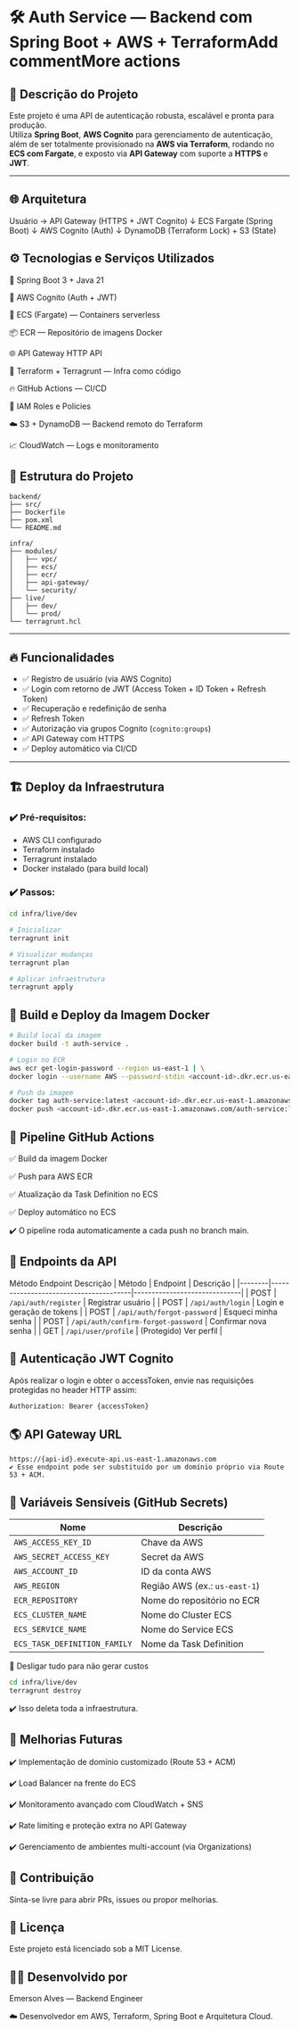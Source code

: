 # 🛠️ Auth Service — Backend com Spring Boot + AWS + TerraformAdd commentMore actions

## 🚀 Descrição do Projeto
Este projeto é uma API de autenticação robusta, escalável e pronta para produção.  
Utiliza **Spring Boot**, **AWS Cognito** para gerenciamento de autenticação, além de ser totalmente provisionado na **AWS via Terraform**, rodando no **ECS com Fargate**, e exposto via **API Gateway** com suporte a **HTTPS** e **JWT**.

---

## 🌐 Arquitetura
Usuário → API Gateway (HTTPS + JWT Cognito)
↓
ECS Fargate (Spring Boot)
↓
AWS Cognito (Auth)
↓
DynamoDB (Terraform Lock) + S3 (State)

## ⚙️ Tecnologias e Serviços Utilizados
🧠 Spring Boot 3 + Java 21

🔐 AWS Cognito (Auth + JWT)

🐳 ECS (Fargate) — Containers serverless

📦 ECR — Repositório de imagens Docker

🌐 API Gateway HTTP API

🔧 Terraform + Terragrunt — Infra como código

🔥 GitHub Actions — CI/CD

🔐 IAM Roles e Policies

☁️ S3 + DynamoDB — Backend remoto do Terraform

📈 CloudWatch — Logs e monitoramento

## 📁 Estrutura do Projeto
```plaintext
backend/
├── src/
├── Dockerfile
├── pom.xml
└── README.md

infra/
├── modules/
│   ├── vpc/
│   ├── ecs/
│   ├── ecr/
│   ├── api-gateway/
│   └── security/
├── live/
│   ├── dev/
│   └── prod/
└── terragrunt.hcl
```
---

## 🔥 Funcionalidades

- ✅ Registro de usuário (via AWS Cognito)
- ✅ Login com retorno de JWT (Access Token + ID Token + Refresh Token)
- ✅ Recuperação e redefinição de senha
- ✅ Refresh Token
- ✅ Autorização via grupos Cognito (`cognito:groups`)
- ✅ API Gateway com HTTPS
- ✅ Deploy automático via CI/CD

---

## 🏗️ Deploy da Infraestrutura

### ✔️ Pré-requisitos:

- AWS CLI configurado
- Terraform instalado
- Terragrunt instalado
- Docker instalado (para build local)

### ✔️ Passos:

```bash
cd infra/live/dev

# Inicializar
terragrunt init

# Visualizar mudanças
terragrunt plan

# Aplicar infraestrutura
terragrunt apply
```


## 🐳 Build e Deploy da Imagem Docker
```bash
# Build local da imagem
docker build -t auth-service .

# Login no ECR
aws ecr get-login-password --region us-east-1 | \
docker login --username AWS --password-stdin <account-id>.dkr.ecr.us-east-1.amazonaws.com

# Push da imagem
docker tag auth-service:latest <account-id>.dkr.ecr.us-east-1.amazonaws.com/auth-service:latest
docker push <account-id>.dkr.ecr.us-east-1.amazonaws.com/auth-service:latest
```

## 🚀 Pipeline GitHub Actions
✅ Build da imagem Docker

✅ Push para AWS ECR

✅ Atualização da Task Definition no ECS

✅ Deploy automático no ECS

✔️ O pipeline roda automaticamente a cada push no branch main.

## 🔗 Endpoints da API
Método	Endpoint	Descrição
| Método | Endpoint                             | Descrição                    |
|--------|---------------------------------------|------------------------------|
| POST   | `/api/auth/register`                 | Registrar usuário            |
| POST   | `/api/auth/login`                    | Login e geração de tokens    |
| POST   | `/api/auth/forgot-password`          | Esqueci minha senha          |
| POST   | `/api/auth/confirm-forgot-password`  | Confirmar nova senha         |
| GET    | `/api/user/profile`                  | (Protegido) Ver perfil       |

## 🔐 Autenticação JWT Cognito
Após realizar o login e obter o accessToken, envie nas requisições protegidas no header HTTP assim:
```http
Authorization: Bearer {accessToken}
```

## 🌎 API Gateway URL
```
https://{api-id}.execute-api.us-east-1.amazonaws.com
✔️ Esse endpoint pode ser substituído por um domínio próprio via Route 53 + ACM.

```
## 📜 Variáveis Sensíveis (GitHub Secrets)

| Nome                         | Descrição                         |
|------------------------------|------------------------------------|
| `AWS_ACCESS_KEY_ID`          | Chave da AWS                      |
| `AWS_SECRET_ACCESS_KEY`      | Secret da AWS                     |
| `AWS_ACCOUNT_ID`             | ID da conta AWS                   |
| `AWS_REGION`                 | Região AWS (ex.: `us-east-1`)     |
| `ECR_REPOSITORY`             | Nome do repositório no ECR        |
| `ECS_CLUSTER_NAME`           | Nome do Cluster ECS               |
| `ECS_SERVICE_NAME`           | Nome do Service ECS               |
| `ECS_TASK_DEFINITION_FAMILY` | Nome da Task Definition           |

🛑 Desligar tudo para não gerar custos
```bash
cd infra/live/dev
terragrunt destroy
```
✔️ Isso deleta toda a infraestrutura.


##  🚀 Melhorias Futuras
✔️ Implementação de domínio customizado (Route 53 + ACM)

✔️ Load Balancer na frente do ECS

✔️ Monitoramento avançado com CloudWatch + SNS

✔️ Rate limiting e proteção extra no API Gateway

✔️ Gerenciamento de ambientes multi-account (via Organizations)

## 🤝 Contribuição
Sinta-se livre para abrir PRs, issues ou propor melhorias.

## 📜 Licença
Este projeto está licenciado sob a MIT License.

## 👨‍💻 Desenvolvido por
Emerson Alves — Backend Engineer

 ☁️ Desenvolvedor em AWS, Terraform, Spring Boot e Arquitetura Cloud.
